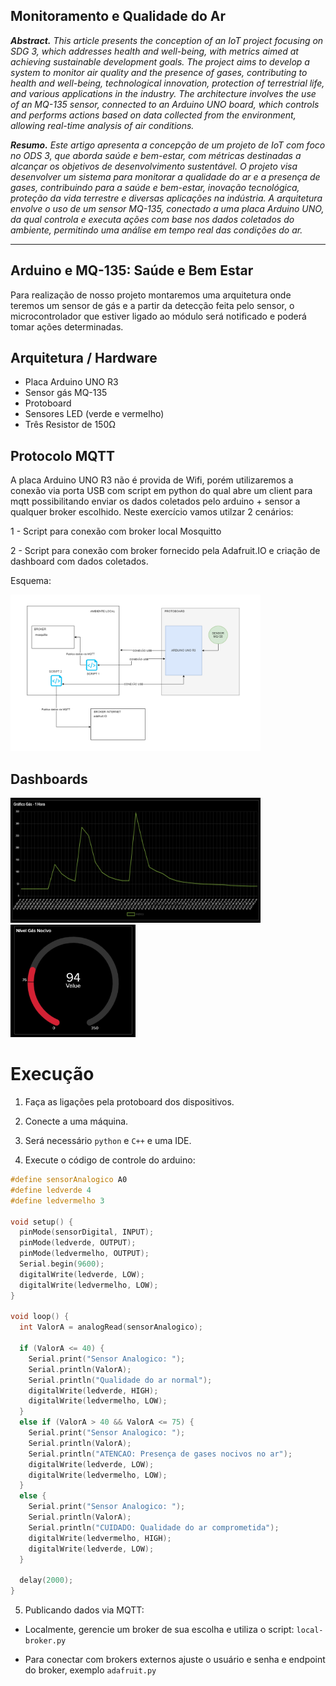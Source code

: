## Monitoramento e Qualidade do Ar

***Abstract.** This article presents the conception of an IoT project focusing on
SDG 3, which addresses health and well-being, with metrics aimed at
achieving sustainable development goals. The project aims to develop a system
to monitor air quality and the presence of gases, contributing to health and
well-being, technological innovation, protection of terrestrial life, and various
applications in the industry.
The architecture involves the use of an MQ-135 sensor, connected to an
Arduino UNO board, which controls and performs actions based on data
collected from the environment, allowing real-time analysis of air conditions.*

***Resumo.** Este artigo apresenta a concepção de um projeto de IoT com foco no
ODS 3, que aborda saúde e bem-estar, com métricas destinadas a alcançar os
objetivos de desenvolvimento sustentável. O projeto visa desenvolver um
sistema para monitorar a qualidade do ar e a presença de gases, contribuindo
para a saúde e bem-estar, inovação tecnológica, proteção da vida terrestre e
diversas aplicações na indústria.
A arquitetura envolve o uso de um sensor MQ-135, conectado a uma placa
Arduino UNO, da qual controla e executa ações com base nos dados coletados
do ambiente, permitindo uma análise em tempo real das condições do ar.*

---

## Arduino e MQ-135: Saúde e Bem Estar

Para realização de nosso projeto montaremos uma arquitetura onde
teremos um sensor de gás e a partir da detecção feita pelo sensor, o
microcontrolador que estiver ligado ao módulo será notificado e poderá tomar
ações determinadas.

## Arquitetura / Hardware

* Placa Arduino UNO R3
* Sensor gás MQ-135 
* Protoboard
* Sensores LED (verde e vermelho)
* Três Resistor de 150Ω

## Protocolo MQTT

A placa Arduino UNO R3 não é provida de Wifi, porém utilizaremos a conexão via porta USB com script em python do qual abre um client para mqtt possibilitando enviar os dados coletados pelo arduino + sensor a qualquer broker escolhido. Neste exercício vamos utilzar 2 cenários:

1 - Script para conexão com broker local Mosquitto

2 - Script para conexão com broker fornecido pela Adafruit.IO e criação de dashboard com dados coletados.


Esquema:

<img src="./imagens/MQTT.png" alt="ESQUEMA PROTOCOLO MQTT" width="400" height="250">

## Dashboards

<img src="./imagens/metrics.png" alt="Métricas" width="400" height="200">
<img src="./imagens/nivel-gas.png" alt="Nível" width="200" height="180">

# Execução

1. Faça as ligações pela protoboard dos dispositivos.

2. Conecte a uma máquina.

3. Será necessário ```python``` e ```C++``` e uma IDE.

4. Execute o código de controle do arduino:

``` C++
#define sensorAnalogico A0
#define ledverde 4
#define ledvermelho 3

void setup() {
  pinMode(sensorDigital, INPUT);
  pinMode(ledverde, OUTPUT);
  pinMode(ledvermelho, OUTPUT);
  Serial.begin(9600);
  digitalWrite(ledverde, LOW);
  digitalWrite(ledvermelho, LOW);
}

void loop() {
  int ValorA = analogRead(sensorAnalogico);

  if (ValorA <= 40) {
    Serial.print("Sensor Analogico: ");
    Serial.println(ValorA);
    Serial.println("Qualidade do ar normal");
    digitalWrite(ledverde, HIGH);
    digitalWrite(ledvermelho, LOW);
  } 
  else if (ValorA > 40 && ValorA <= 75) {
    Serial.print("Sensor Analogico: ");
    Serial.println(ValorA);
    Serial.println("ATENCAO: Presença de gases nocivos no ar");
    digitalWrite(ledverde, LOW);
    digitalWrite(ledvermelho, LOW);
  } 
  else {
    Serial.print("Sensor Analogico: ");
    Serial.println(ValorA);
    Serial.println("CUIDADO: Qualidade do ar comprometida");
    digitalWrite(ledvermelho, HIGH);
    digitalWrite(ledverde, LOW);
  }

  delay(2000);
}
```

5. Publicando dados via MQTT:

 * Localmente, gerencie um broker de sua escolha e utiliza o script: ```local-broker.py```

 * Para conectar com brokers externos ajuste o usuário e senha e endpoint do broker, exemplo ```adafruit.py```